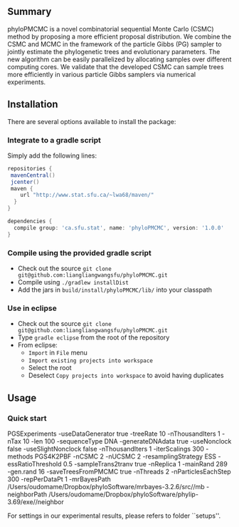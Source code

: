 Summary
-------
phyloPMCMC is a novel  combinatorial  sequential Monte Carlo (CSMC) method by  proposing a more efficient proposal  distribution.
We combine the CSMC and MCMC in the framework of the particle Gibbs (PG) sampler to jointly estimate the phylogenetic trees and evolutionary parameters. The new algorithm can be easily parallelized by allocating samples over different computing cores.
We validate that the developed CSMC can sample trees more efficiently in various particle Gibbs samplers  via numerical experiments.




Installation
------------


There are several options available to install the package:

### Integrate to a gradle script

Simply add the following lines:

```groovy
repositories {
 mavenCentral()
 jcenter()
 maven {
    url "http://www.stat.sfu.ca/~lwa68/maven/"
  }
}

dependencies {
  compile group: 'ca.sfu.stat', name: 'phyloPMCMC', version: '1.0.0'
}
```

### Compile using the provided gradle script

- Check out the source ``git clone git@github.com:liangliangwangsfu/phyloPMCMC.git``
- Compile using ``./gradlew installDist``
- Add the jars in ``build/install/phyloPMCMC/lib/`` into your classpath

### Use in eclipse

- Check out the source ``git clone git@github.com:liangliangwangsfu/phyloPMCMC.git``
- Type ``gradle eclipse`` from the root of the repository
- From eclipse:
  - ``Import`` in ``File`` menu
  - ``Import existing projects into workspace``
  - Select the root
  - Deselect ``Copy projects into workspace`` to avoid having duplicates


Usage
-----

### Quick start
PGSExperiments -useDataGenerator true
  -treeRate 10 -nThousandIters 1 -nTax 10 -len  100 -sequenceType DNA -generateDNAdata true   -useNonclock false -useSlightNonclock false -nThousandIters 1 -iterScalings  300  -methods   PGS4K2PBF -nCSMC 2  -nUCSMC 2 -resamplingStrategy ESS  -essRatioThreshold 0.5 -sampleTrans2tranv true -nReplica 1 -mainRand  289 -gen.rand  16   -saveTreesFromPMCMC true -nThreads 2  -nParticlesEachStep 300 -repPerDataPt  1 -mrBayesPath /Users/oudomame/Dropbox/phyloSoftware/mrbayes-3.2.6/src//mb  -neighborPath /Users/oudomame/Dropbox/phyloSoftware/phylip-3.69/exe//neighbor

For settings in our experimental results, please refers to folder ``setups''.

